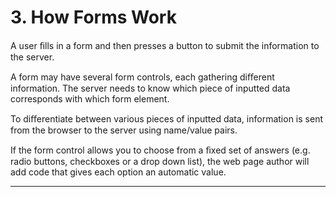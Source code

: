 # 3. How Forms Work

A user ﬁlls in a form and then presses a button to submit the information to the server.

A form may have several form controls, each gathering diﬀerent information. The server needs to know which piece of inputted data corresponds with which form element.

To diﬀerentiate between various pieces of inputted data, information is sent from the browser to the server using name/value pairs.

If the form control allows you to choose from a ﬁxed set of answers (e.g. radio buttons, checkboxes or a drop down list), the web page author will add code that gives each option an automatic value.

---
